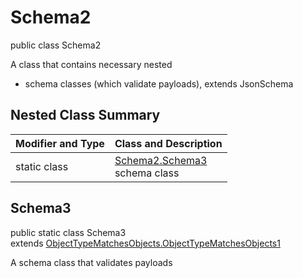 # Schema2
public class Schema2

A class that contains necessary nested
- schema classes (which validate payloads), extends JsonSchema

## Nested Class Summary
| Modifier and Type | Class and Description |
| ----------------- | ---------------------- |
| static class | [Schema2.Schema3](#schema3)<br> schema class |

## Schema3
public static class Schema3<br>
extends [ObjectTypeMatchesObjects.ObjectTypeMatchesObjects1](../../../../../../../../components/schemas/ObjectTypeMatchesObjects.md#objecttypematchesobjects1)

A schema class that validates payloads
